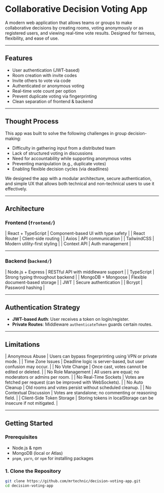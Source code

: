 #  Collaborative Decision Voting App

A modern web application that allows teams or groups to make collaborative decisions by creating rooms, voting anonymously or as registered users, and viewing real-time vote results. Designed for fairness, flexibility, and ease of use.

---

##  Features

- User authentication (JWT-based)
- Room creation with invite codes
- Invite others to vote via code
- Authenticated or anonymous voting
- Real-time vote count per option
- Prevent duplicate voting via fingerprinting
- Clean separation of frontend & backend

---

## Thought Process

This app was built to solve the following challenges in group decision-making:

- Difficulty in gathering input from a distributed team
- Lack of structured voting in discussions
- Need for accountability while supporting anonymous votes
- Preventing manipulation (e.g., duplicate votes)
- Enabling flexible decision cycles (via deadlines)

We designed the app with a modular architecture, secure authentication, and simple UX that allows both technical and non-technical users to use it effectively.

---

##  Architecture

###  Frontend (`frontend/`)

| React + TypeScript | Component-based UI with type safety          |
| React Router       | Client-side routing                          |
| Axios              | API communication                            |
| TailwindCSS        | Modern utility-first styling                 |
| Context API        | Auth management                              |


---

### Backend (`backend/`)

| Node.js + Express  | RESTful API with middleware support          |
| TypeScript         | Strong typing throughout backend             |
| MongoDB + Mongoose | Flexible document-based storage              |
| JWT                | Secure authentication                        |
| Bcrypt             | Password hashing                             |



---

##  Authentication Strategy

- **JWT-based Auth**: User receives a token on login/register.
- **Private Routes**: Middleware `authenticateToken` guards certain routes.


---

##  Limitations


| Anonymous Abuse                   | Users can bypass fingerprinting using VPN or private mode. |
| Time Zone Issues                  | Deadline logic is server-based, but user confusion may occur. |
| No Vote Change                    | Once cast, votes cannot be edited or deleted. |
| No Role Management                | All users are equal; no moderators or admins per room. |
| No Real-Time Sockets              | Votes are fetched per request (can be improved with WebSockets). |
| No Auto Cleanup                   | Old rooms and votes persist without scheduled cleanup. |
| No Contextual Discussion          | Votes are standalone; no commenting or reasoning field. |
| Client-Side Token Storage        | Storing tokens in localStorage can be insecure if not mitigated. |

---

##  Getting Started

###  Prerequisites
- Node.js & npm
- MongoDB (local or Atlas)
- `pnpm`, `yarn`, or `npm` for installing packages

### 1. Clone the Repository
```bash
git clone https://github.com/mrtechnic/decision-voting-app.git
cd decision-voting-app





